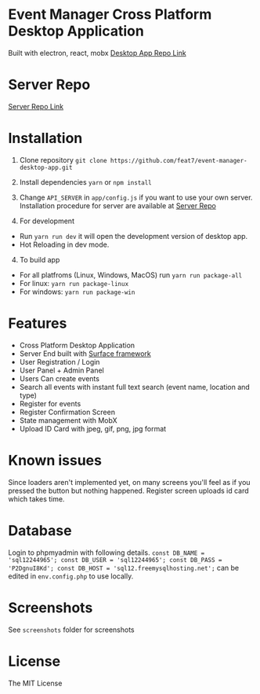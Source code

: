 # Event Manager Cross Platform Desktop Application

Built with electron, react, mobx
[Desktop App Repo Link](https://github.com/feat7/event-manager-desktop-app)

# Server Repo

[Server Repo Link](https://github.com/feat7/event-manager-server)

# Installation

1.  Clone repository
    `git clone https://github.com/feat7/event-manager-desktop-app.git`

2.  Install dependencies
    `yarn`
    or `npm install`

3.  Change `API_SERVER` in `app/config.js` if you want to use your own server. Installation procedure for server are available at [Server Repo](https://github.com/feat7/event-manager-server)

5. For development

* Run `yarn run dev` it will open the development version of desktop app.
* Hot Reloading in dev mode.

4.  To build app

* For all platfroms (Linux, Windows, MacOS) run `yarn run package-all`
* For linux: `yarn run package-linux`
* For windows: `yarn run package-win`

# Features

* Cross Platform Desktop Application
* Server End built with [Surface framework](https://github.com/feat7/Surface)
* User Registration / Login
* User Panel + Admin Panel
* Users Can create events
* Search all events with instant full text search (event name, location and type)
* Register for events
* Register Confirmation Screen
* State management with MobX
* Upload ID Card with jpeg, gif, png, jpg format

# Known issues

Since loaders aren't implemented yet, on many screens you'll feel as if you pressed the button but nothing happened.
Register screen uploads id card which takes time.

# Database

Login to phpmyadmin with following details.
`const DB_NAME = 'sql12244965'; const DB_USER = 'sql12244965'; const DB_PASS = 'P2DgnuI8Kd'; const DB_HOST = 'sql12.freemysqlhosting.net';`
can be edited in `env.config.php` to use locally.

# Screenshots

See `screenshots` folder for screenshots

# License

The MIT License
